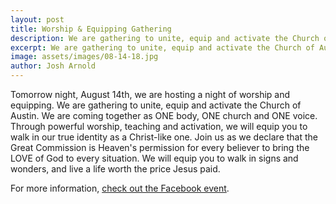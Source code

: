```yaml
---
layout: post
title: Worship & Equipping Gathering
description: We are gathering to unite, equip and activate the Church of Austin. We are coming together as ONE body, ONE church and ONE voice. Through powerful worship, teaching and activation, we will equip you to walk in our true identity as a Christ-like one. Join us as we declare that the Great Commission is Heaven's permission for every believer to bring the LOVE of God to every situation. We will equip you to walk in signs and wonders, and live a life worth the price Jesus paid.
excerpt: We are gathering to unite, equip and activate the Church of Austin. We are coming together as ONE body, ONE church and ONE voice. Through powerful worship, teaching and activation, we will equip you to walk in our true identity as a Christ-like one. Join us as we declare that the Great Commission is Heaven's permission for every believer to bring the LOVE of God to every situation. We will equip you to walk in signs and wonders, and live a life worth the price Jesus paid.
image: assets/images/08-14-18.jpg
author: Josh Arnold
---
```


Tomorrow night, August 14th, we are hosting a night of worship and equipping. We are gathering to unite, equip and activate the Church of Austin. We are coming together as ONE body, ONE church and ONE voice. Through powerful worship, teaching and activation, we will equip you to walk in our true identity as a Christ-like one. Join us as we declare that the Great Commission is Heaven's permission for every believer to bring the LOVE of God to every situation. We will equip you to walk in signs and wonders, and live a life worth the price Jesus paid.

For more information, <a href="https://www.facebook.com/events/2066408293378268/">check out the Facebook event</a>.